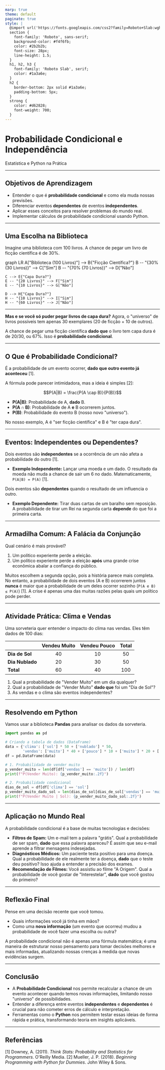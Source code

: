 ```yaml
---
marp: true
theme: default
paginate: true
style: |
  @import url('https://fonts.googleapis.com/css2?family=Roboto+Slab:wght@400;700&family=Roboto:ital,wght@0,400;0,700;1,400&display=swap');
  section {
    font-family: 'Roboto', sans-serif;
    background-color: #f4f6fb;
    color: #2b2b2b;
    font-size: 28px;
    line-height: 1.5;
  }
  h1, h2, h3 {
    font-family: 'Roboto Slab', serif;
    color: #1a3a6e;
  }
  h2 {
    border-bottom: 2px solid #1a3a6e;
    padding-bottom: 5px;
  }
  strong {
    color: #d62828;
    font-weight: 700;
  }
---
```


# Probabilidade Condicional e Independência

Estatística e Python na Prática

---

## Objetivos de Aprendizagem

* Entender o que é **probabilidade condicional** e como ela muda nossas previsões.
* Diferenciar eventos **dependentes** de eventos **independentes**.
* Aplicar esses conceitos para resolver problemas do mundo real.
* Implementar cálculos de probabilidade condicional usando Python.

---

## Uma Escolha na Biblioteca

Imagine uma biblioteca com 100 livros. A chance de pegar um livro de ficção científica é de 30%.
<div class="mermaid">
graph LR
    A["Biblioteca (100 Livros)"] --> B{"Ficção Científica?"}
    B -- "{30% (30 Livros)}" --> C["Sim"]
    B -- "{70% (70 Livros)}" --> D["Não"]
    
    C --> E{"Capa Dura?"}
    E -- "{20 Livros}" --> F["Sim"]
    E -- "{10 Livros}" --> G["Não"]
    
    D --> H{"Capa Dura?"}
    H -- "{10 Livros}" --> I["Sim"]
    H -- "{60 Livros}" --> J["Não"]
</div>

---

**Mas e se você só puder pegar livros de capa dura?** Agora, o "universo" de livros possíveis tem apenas 30 exemplares (20 de ficção + 10 de outros).

A chance de pegar uma ficção científica **dado que** o livro tem capa dura é de 20/30, ou 67%. Isso é **probabilidade condicional**.

---

## O Que é Probabilidade Condicional?

É a probabilidade de um evento ocorrer, **dado que outro evento já aconteceu** [1].

A fórmula pode parecer intimidadora, mas a ideia é simples [2]:

$$P(A|B) = \frac{P(A \cap B)}{P(B)}$$

* **P(A|B)**: Probabilidade de A, **dado** B.
* **P(A ∩ B)**: Probabilidade de A **e** B ocorrerem juntos.
* **P(B)**: Probabilidade do evento B (nosso novo "universo").

No nosso exemplo, A é "ser ficção científica" e B é "ter capa dura".

---

## Eventos: Independentes ou Dependentes?

Dois eventos são **independentes** se a ocorrência de um não afeta a probabilidade do outro [1].

* **Exemplo Independente:** Lançar uma moeda e um dado. O resultado da moeda não muda a chance de sair um 6 no dado. Matematicamente, `P(A|B) = P(A)` [1].

Dois eventos são **dependentes** quando o resultado de um influencia o outro.

* **Exemplo Dependente:** Tirar duas cartas de um baralho sem reposição. A probabilidade de tirar um Rei na segunda carta **depende** do que foi a primeira carta.

---

## Armadilha Comum: A Falácia da Conjunção

Qual cenário é mais provável?

1.  Um político experiente perde a eleição.
2.  Um político experiente perde a eleição **após** uma grande crise econômica abalar a confiança do público.

Muitos escolhem a segunda opção, pois a história parece mais completa. No entanto, a probabilidade de dois eventos (A e B) ocorrerem juntos **nunca** é maior que a probabilidade de um deles ocorrer sozinho (`P(A e B) ≤ P(A)`) [1]. A crise é apenas uma das muitas razões pelas quais um político pode perder.

---

## Atividade Prática: Clima e Vendas

Uma sorveteria quer entender o impacto do clima nas vendas. Eles têm dados de 100 dias:

|                | Vendeu Muito | Vendeu Pouco | Total |
| :------------- | :----------: | :----------: | :---: |
| **Dia de Sol** |      40      |      10      |  50   |
| **Dia Nublado**|      20      |      30      |  50   |
| **Total** |      60      |      40      |  100  |

1.  Qual a probabilidade de "Vender Muito" em um dia qualquer?
2.  Qual a probabilidade de "Vender Muito" **dado que** foi um "Dia de Sol"?
3.  As vendas e o clima são eventos independentes?

---

## Resolvendo em Python

Vamos usar a biblioteca **Pandas** para analisar os dados da sorveteria.

```python
import pandas as pd

# Criando a tabela de dados (DataFrame)
data = {'clima': ['sol'] * 50 + ['nublado'] * 50,
        'vendas': ['muito'] * 40 + ['pouco'] * 10 + ['muito'] * 20 + ['pouco'] * 30}
df = pd.DataFrame(data)

# 1. Probabilidade de vender muito
p_vender_muito = len(df[df['vendas'] == 'muito']) / len(df)
print(f"P(Vender Muito): {p_vender_muito:.2f}")

# 2. Probabilidade condicional
dias_de_sol = df[df['clima'] == 'sol']
p_vender_muito_dado_sol = len(dias_de_sol[dias_de_sol['vendas'] == 'muito']) / len(dias_de_sol)
print(f"P(Vender Muito | Sol): {p_vender_muito_dado_sol:.2f}")
```

---

## Aplicação no Mundo Real

A probabilidade condicional é a base de muitas tecnologias e decisões:

* **Filtros de Spam:** Um e-mail tem a palavra "grátis". Qual a probabilidade de ser spam, **dado** que essa palavra apareceu? É assim que seu e-mail aprende a filtrar mensagens indesejadas.
* **Diagnósticos Médicos:** Um paciente testa positivo para uma doença. Qual a probabilidade de ele realmente ter a doença, **dado** que o teste deu positivo? Isso ajuda a entender a precisão dos exames.
* **Recomendação de Filmes:** Você assistiu ao filme "A Origem". Qual a probabilidade de você gostar de "Interestelar", **dado** que você gostou do primeiro?

---

## Reflexão Final

Pense em uma decisão recente que você tomou.

* Quais informações você já tinha em mãos?
* Como uma **nova informação** (um evento que ocorreu) mudou a probabilidade de você fazer uma escolha ou outra?

A probabilidade condicional não é apenas uma fórmula matemática; é uma maneira de estruturar nosso pensamento para tomar decisões melhores e mais informadas, atualizando nossas crenças à medida que novas evidências surgem.

---

## Conclusão

* A **Probabilidade Condicional** nos permite recalcular a chance de um evento acontecer quando temos novas informações, limitando nosso "universo" de possibilidades.
* Entender a diferença entre eventos **independentes** e **dependentes** é crucial para não cometer erros de cálculo e interpretação.
* Ferramentas como o **Python** nos permitem testar essas ideias de forma rápida e prática, transformando teoria em insights aplicáveis.

---

## Referências

[1] Downey, A. (2011). *Think Stats: Probability and Statistics for Programmers*. O'Reilly Media.
[2] Mueller, J. P. (2018). *Beginning Programming with Python for Dummies*. John Wiley & Sons.